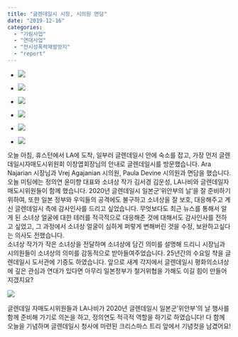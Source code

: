```yaml
---
title: "글렌데일시 시장, 시의원 면담"
date: "2019-12-16"
categories: 
  - "기림사업"
  - "연대사업"
  - "전시성폭력재발방지"
  - "report"
---
```


- ![](http://womenandwar.net/kr/wp-content/uploads/2019/12/79319455_2855430741154587_5383533478795018240_o-1-1024x768.jpg)
    
- ![](http://womenandwar.net/kr/wp-content/uploads/2019/12/79339923_2855432127821115_3784120793437306880_o-1024x768.jpg)
    
- ![](http://womenandwar.net/kr/wp-content/uploads/2019/12/79316235_2855431057821222_3627452764574973952_o-1024x768.jpg)
    
- ![](http://womenandwar.net/kr/wp-content/uploads/2019/12/79253273_2855430961154565_4654775539817512960_o-1024x768.jpg)
    

- ![](http://womenandwar.net/kr/wp-content/uploads/2019/12/79767274_2855430921154569_8969144371324649472_o-1024x768.jpg)
    
- ![](http://womenandwar.net/kr/wp-content/uploads/2019/12/78999378_2855430801154581_5369080269598883840_o-1024x768.jpg)
    

오늘 아침, 휴스턴에서 LA에 도착, 일부러 글렌데일시 안에 숙소를 잡고, 가장 먼저 글렌데일시자매도시위원회 이창엽회장님의 안내로 글렌데일시를 방문했습니다. Ara Najarian 시장님과 Vrej Agajanian 시의원, Paula Devine 시의원과 면담을 했습니다. 오늘 미팅에는 정의연 윤미향 대표와 소녀상 작가 김서경 김운성, LA나비와 글렌데일자매도시위원들이 함께 했습니다. 2020년 글렌데일시 일본군’위안부의 날’을 잘 준비하기 위하여, 또한 일본 정부와 우익들의 공격에도 불구하고 소녀상을 잘 보호, 대응해주고 계신 글렌데일시 측에 감사인사를 드리고 싶었습니다. 무엇보다도 최근 뉴스를 통해서 알게 된 소녀상 얼굴에 대한 테러를 적극적으로 대응해준 것에 대해서도 감사인사를 전하고 싶었고, 그 과정에서 소녀상 얼굴이 심하게 퍼렇게 변해버린 것을 수정, 보완하고싶다는 의사도 전했습니다.  
소녀상 작가가 작은 소녀상을 전달하며 소녀상에 담긴 의미를 설명해 드리니 시장님과 시의원들이 소녀상의 의미를 감동적으로 받아들여주었습니다. 25년간의 수요일 챡을 글렌데일시 도서관에 기증도 하였습니다. 앞으로 새계 각지에서 글렌데일시 평화의소녀상에 깊은 관심과 연대가 있다면 아무리 일본정부가 철거위협을 가해도 이길 힘이 만들어지갰지요?

![](http://womenandwar.net/kr/wp-content/uploads/2019/12/80112768_2855517211145940_396077666379235328_o-768x1024.jpg)

글렌데일 자매도시위원들과 LA나비가 2020년 글렌데일시 일본군’위안부’의 날 행사를 함께 준비해 가기로 의논을 하고, 정의연도 적극적 역할을 하기로 하였습니다! 다 함께 오늘을 기념하며 글렌데일시 청사에 마련된 크리스마스 트리 앞에서 기념컷을 남겼어요!

